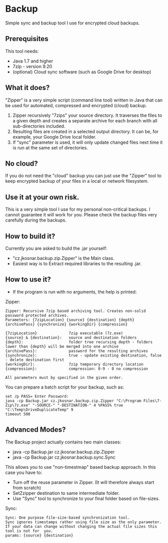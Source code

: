# Backup
Simple sync and backup tool I use for encrypted cloud backups.

## Prerequisites
This tool needs:
* Java 1.7 and higher
* 7zip - version 9.20
* (optional) Cloud sync software (such as Google Drive for desktop)

## What it does?
"Zipper" is a very simple script (command line tool) written in Java that can be used for automated, compressed and encrypted (cloud) backup.

1. Zipper recursively "7zips" your source directory. It traverses the files to a given depth and creates a separate archive for each branch with all sub-directories included.
2. Resulting files are created in a selected output directory. It can be, for example, your Google Drive local folder.
3. If "sync" parameter is used, it will only update changed files next time it is run at the same set of directories.

## No cloud?
If you do not need the "cloud" backup you can just use the "Zipper" tool to keep encrypted backup of your files in a local or network filesystem.

## Use it at your own risk.
This is a very simple tool I use for my personal non-critical backups. I cannot guarantee it will work for you. Please check the backup files very carefully during the backups.

## How to build it?
Currently you are asked to build the .jar yourself:
* "cz.jkosnar.backup.zip.Zipper" is the Main class. 
* Easiest way is to Extract required libraries to the resulting .jar.
	
## How to use it?
* If the program is run with no arguments, the help is printed:

Zipper:
```
Zipper: Recursive 7zip based archiving tool. Creates non-solid password protected archives. 
Parameters: {7zipLocation} {source} {destination} {depth} {archivePass} {synchronize} {workingDir} {compression}

{7zipLocation}              7zip executable (7z.exe)
{source} & {destination}:   source and destination folders
{depth}:                    folder tree recursing depth - folders lower than {depth} will be merged into one archive
{archivePass}:              password for the resulting archives
{synchronize}:              true - update existing destination, false - delete destination first
{workingDir}:               7zip temporary directory location
{compression}:              compression: 0-9 - 0 no compression

All parameters must by specified in the given order.
```

You can prepare a batch script for your backup, such as:

```
set /p PASS= Enter Password: 
java -cp Backup.jar cz.jkosnar.backup.zip.Zipper "C:\Program Files\7-Zip\7z.exe" "-SOURCE-" "-DESTINATION-" 4 %PASS% true "C:\Temp\DriveDuplicateTemp" 9
timeout 500
```

## Advanced Modes?
The Backup project actually contains two main classes:
* java -cp Backup.jar cz.jkosnar.backup.zip.Zipper
* java -cp Backup.jar cz.jkosnar.backup.sync.Sync

This allows you to use "non-timestmap" based backup approach. In this case you have to:
* Turn off the reuse parameter in Zipper. (It will therefore always start from scratch)
* SetZzipper destination to same intermediate folder.
* Use "Sync" tool to synchronize to your final folder based on file-sizes.

Sync:
```
Sync: One purpose file-size-based synchronization tool. 
Sync ignores timestamps rather using file size as the only parameter. 
If your data can change without changing the actual file sizes this tool is not for  you.
params: {source} {destination}
```





